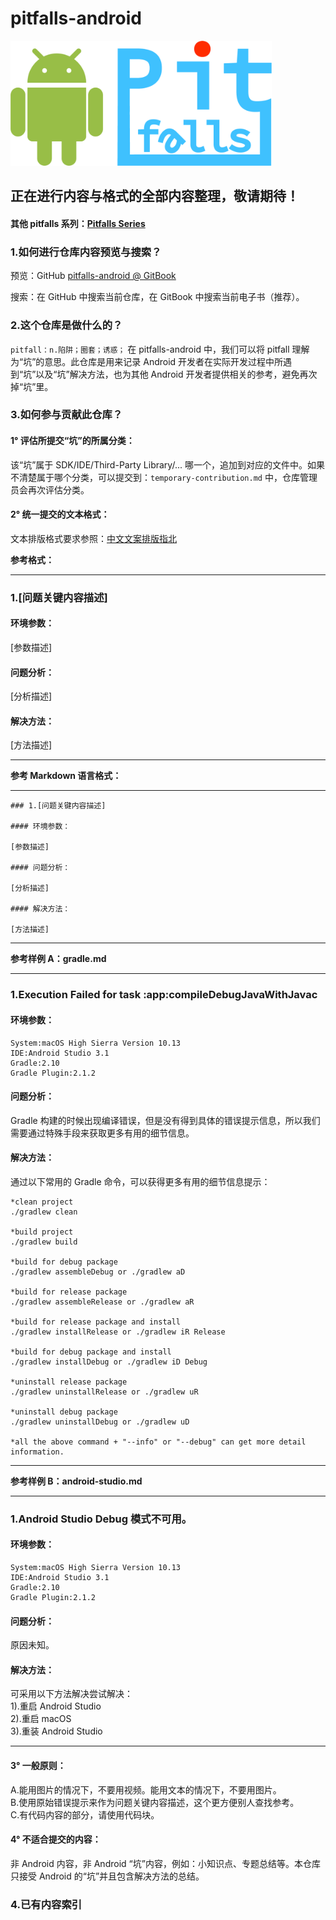 # pitfalls-android

<img src="logo-pitfalls-android.png" width="" height="200"/>


## 正在进行内容与格式的全部内容整理，敬请期待！

#### 其他 pitfalls 系列：[Pitfalls Series](https://github.com/42Chapters/pitfalls)

### 1.如何进行仓库内容预览与搜索？

预览：GitHub [pitfalls-android @ GitBook](https://42chapters.gitbook.io/pitfalls-android/)

搜索：在 GitHub 中搜索当前仓库，在 GitBook 中搜索当前电子书（推荐）。

### 2.这个仓库是做什么的？

`pitfall：n.陷阱；圈套；诱惑；` 在 pitfalls-android 中，我们可以将 pitfall 理解为“坑”的意思。此仓库是用来记录 Android 开发者在实际开发过程中所遇到“坑”以及“坑”解决方法，也为其他 Android 开发者提供相关的参考，避免再次掉“坑”里。

### 3.如何参与贡献此仓库？

#### 1° 评估所提交“坑”的所属分类：

该“坑”属于 SDK/IDE/Third-Party Library/... 哪一个，追加到对应的文件中。如果不清楚属于哪个分类，可以提交到：`temporary-contribution.md` 中，仓库管理员会再次评估分类。

#### 2° 统一提交的文本格式：

文本排版格式要求参照：[中文文案排版指北](https://github.com/sparanoid/chinese-copywriting-guidelines)

**参考格式：**

***
### 1.[问题关键内容描述]

#### 环境参数：

[参数描述]

#### 问题分析：

[分析描述]

#### 解决方法：

[方法描述]
***

**参考 Markdown 语言格式：**

***
```
### 1.[问题关键内容描述]

#### 环境参数：

[参数描述]

#### 问题分析：

[分析描述]

#### 解决方法：

[方法描述]
```
***

**参考样例 A：gradle.md**
*** 
### 1.Execution Failed for task :app:compileDebugJavaWithJavac

#### 环境参数：

```  
System:macOS High Sierra Version 10.13
IDE:Android Studio 3.1
Gradle:2.10
Gradle Plugin:2.1.2
```

#### 问题分析：

Gradle 构建的时候出现编译错误，但是没有得到具体的错误提示信息，所以我们需要通过特殊手段来获取更多有用的细节信息。


#### 解决方法：

通过以下常用的 Gradle 命令，可以获得更多有用的细节信息提示：

```
*clean project
./gradlew clean  

*build project
./gradlew build

*build for debug package
./gradlew assembleDebug or ./gradlew aD

*build for release package
./gradlew assembleRelease or ./gradlew aR

*build for release package and install
./gradlew installRelease or ./gradlew iR Release

*build for debug package and install
./gradlew installDebug or ./gradlew iD Debug

*uninstall release package
./gradlew uninstallRelease or ./gradlew uR

*uninstall debug package
./gradlew uninstallDebug or ./gradlew uD 

*all the above command + "--info" or "--debug" can get more detail information.
```

***

**参考样例 B：android-studio.md**
***
### 1.Android Studio Debug 模式不可用。

#### 环境参数：

```  
System:macOS High Sierra Version 10.13
IDE:Android Studio 3.1
Gradle:2.10
Gradle Plugin:2.1.2
```

#### 问题分析：

原因未知。

#### 解决方法：

可采用以下方法解决尝试解决：  
1).重启 Android Studio  
2).重启 macOS  
3).重装 Android Studio
***


#### 3° 一般原则：

A.能用图片的情况下，不要用视频。能用文本的情况下，不要用图片。  
B.使用原始错误提示来作为问题关键内容描述，这个更方便别人查找参考。  
C.有代码内容的部分，请使用代码块。

#### 4° 不适合提交的内容：

非 Android 内容，非 Android “坑”内容，例如：小知识点、专题总结等。本仓库只接受 Android 的“坑”并且包含解决方法的总结。


### 4.已有内容索引

